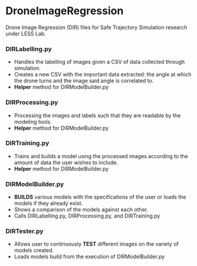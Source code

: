 # DroneImageRegression
Drone Image Regression (DIR) files for Safe Trajectory Simulation research under LESS Lab.

### DIRLabelling.py
* Handles the labelling of images given a CSV of data collected through simulation. 
* Creates a new CSV with the important data extracted: the angle at which the drone turns and the image said angle is correlated to.
* **Helper** method for DIRModelBuilder.py
### DIRProcessing.py
* Processing the images and labels such that they are readable by the modeling tools.
* **Helper** method for DIRModelBuilder.py
### DIRTraining.py
* Trains and builds a model using the processed images according to the amount of data 
the user wishes to include.
* **Helper** method for DIRModelBuilder.py
### DIRModelBuilder.py
* **BUILDS** various models with the specifications of the user or loads the models if they already exist.
* Shows a comparison of the models against each other.
* Calls DIRLabelling.py, DIRProcessing.py, and DIRTraining.py
### DIRTester.py
* Allows user to continuously **TEST** different images on the variety of models created.
* Loads models build from the execution of DIRModelBuilder.py
